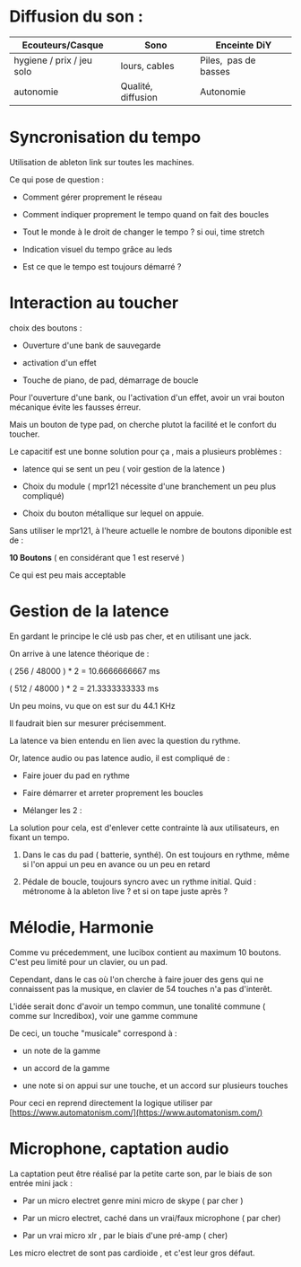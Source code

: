 # Diffusion du son :

| Ecouteurs/Casque          | Sono               | Enceinte DiY          |
| ------------------------- | ------------------ | --------------------- |
| hygiene / prix / jeu solo | lours, cables      | Piles,  pas de basses |
| autonomie                 | Qualité, diffusion | Autonomie             |

# Syncronisation du tempo

Utilisation de ableton link sur toutes les machines.

Ce qui pose de question :

* Comment gérer proprement le réseau

* Comment indiquer proprement le tempo quand on fait des boucles

* Tout le monde à le droit de changer le tempo ? si oui, time stretch

* Indication visuel du tempo grâce au leds

* Est ce que le tempo est toujours démarré ?

# Interaction au toucher

choix des boutons :

* Ouverture d'une bank de sauvegarde

* activation d'un effet

* Touche de piano, de pad, démarrage de boucle



Pour l'ouverture d'une bank, ou l'activation d'un effet, avoir un vrai bouton mécanique évite les fausses érreur. 

Mais un bouton de type pad, on cherche plutot la facilité et le confort du toucher.

Le capacitif est une bonne solution pour ça , mais a plusieurs problèmes :

* latence qui se sent un peu ( voir gestion de la latence )

* Choix du module ( mpr121 nécessite d'une branchement un peu plus compliqué)

* Choix du bouton métallique sur lequel on appuie. 

Sans utiliser le mpr121, à l'heure actuelle le nombre de boutons diponible est de :

**10 Boutons** ( en considérant que 1 est reservé ) 

Ce qui est peu mais acceptable

# Gestion de la latence

En gardant le principe le clé usb pas cher, et en utilisant une jack.

On arrive à une latence théorique de :

( 256 / 48000 ) * 2 = 10.6666666667 ms

( 512 / 48000 ) * 2 = 21.3333333333 ms

Un peu moins, vu que on est sur du 44.1 KHz

Il faudrait bien sur mesurer précisemment.

La latence va bien entendu en lien avec la question du rythme.

Or, latence audio ou pas latence audio, il est compliqué de :

* Faire jouer du pad en rythme

* Faire démarrer et arreter proprement les boucles

* Mélanger les 2 :

La solution pour cela, est d'enlever cette contrainte là aux utilisateurs, en fixant un tempo. 

1. Dans le cas du pad ( batterie, synthé). On est toujours en rythme, même si l'on appui un peu en avance ou un peu en retard

2. Pédale de boucle, toujours syncro avec un rythme initial. Quid : métronome à la ableton live ? et si on tape juste après ?

# Mélodie, Harmonie

Comme vu précedemment, une lucibox contient au maximum 10 boutons. C'est peu limité pour un clavier, ou un pad.

Cependant, dans le cas où l'on cherche à faire jouer des gens qui ne connaissent pas la musique, en clavier de 54 touches n'a pas d'interêt.

L'idée serait donc d'avoir un tempo commun, une tonalité commune ( comme sur Incredibox), voir une gamme commune

De ceci, un touche "musicale" correspond à :

* un note de la gamme

* un accord de la gamme

* une note si on appui sur une touche, et un accord sur plusieurs touches

Pour ceci en reprend directement la logique utiliser par [https://www.automatonism.com/](https://www.automatonism.com/)

# Microphone, captation audio

La captation peut être réalisé par la petite carte son, par le biais de son entrée mini jack :

* Par un micro electret genre mini micro de skype ( par cher )

* Par un micro electret, caché dans un vrai/faux microphone ( par cher)

* Par un vrai micro xlr , par le biais d'une pré-amp ( cher)

Les micro electret de sont pas cardioide , et c'est leur gros défaut.


